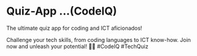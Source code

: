 # Quiz-App ...(CodeIQ)
 The ultimate quiz app for coding and ICT aficionados!

Challenge your tech skills, from coding languages to ICT know-how. Join now and unleash your potential! 🚀📱 #CodeIQ #TechQuiz
